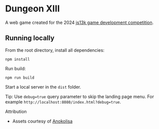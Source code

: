 # Dungeon XIII

A web game created for the 2024 [js13k game development competition](https://js13kgames.com/).

## Running locally

From the root directory, install all dependencies:

    npm install

Run build:

    npm run build

Start a local server in the `dist` folder.

Tip: Use `debug=true` query parameter to skip the landing page menu. For example
`http://localhost:8080/index.html?debug=true`.

Attribution

* Assets courtesy of [Anokolisa](https://anokolisa.itch.io/)